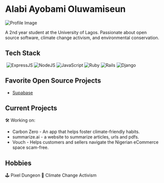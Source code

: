 # Alabi Ayobami Oluwamiseun

![Profile Image](me.jpg)

A 2nd year student at the University of Lagos. Passionate about open source software, climate change activism, and environmental conservation.

## Tech Stack
<p>
<img alt="" src="https://img.shields.io/badge/Flutter-2569B.svg?&style=for-the-badge&logo=Flutter&logoColor=white" />
<img alt="ExpressJS" src="https://img.shields.io/badge/express.js-43001.svg?&style=for-the-badge&logo=node.js&logoColor=white"/>
<img alt="NodeJS" src="https://img.shields.io/badge/node.js-43853D.svg?&style=for-the-badge&logo=node.js&logoColor=white"/>
<img alt="JavaScript" src="https://img.shields.io/badge/javascript-323330.svg?&style=for-the-badge&logo=javascript&logoColor=%23F7DF1E"/>
<img alt="Ruby" src="https://img.shields.io/badge/ruby-CC342D.svg?&style=for-the-badge&logo=ruby&logoColor=white" />
<img alt="Rails" src="https://img.shields.io/badge/rails-CC0000.svg?&style=for-the-badge&logo=ruby-on-rails&logoColor=white"/>
<img alt="Django" src="https://img.shields.io/badge/Django-CC0010.svg?&style=for-the-badge&logo=django&logoColor=white"/>
</p>

## Favorite Open Source Projects
- [Supabase](https://www.supabase.io/)


## Current Projects
🛠 Working on:
- Carbon Zero - An app that helps foster climate-friendly habits.
- summarize.ai - a website to summarize articles, urls and pdfs.
- Vouch - Helps customers and sellers navigate the Nigerian eCommerce space scam-free.

## Hobbies
🕹 Pixel Dungeon
🌳 Climate Change Activism

